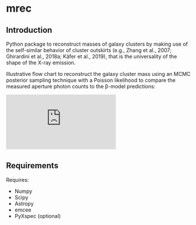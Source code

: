 # mrec

## Introduction

Python package to reconstruct masses of galaxy clusters by making use of the self-similar behavior of cluster outskirts (e.g., Zhang et al., 2007; Ghirardini et al., 2018a; Käfer et al., 2019), that is the universality of the shape of the X-ray emission. 

Illustrative flow chart to reconstruct the galaxy cluster mass using an MCMC posterior sampling technique with a Poisson likelihood to compare the measured aperture photon counts to the β-model predictions:

![Flow chart](https://github.com/KaeferFlorian/mrec/blob/master/flowchart.pdf)

## Requirements

Requires:
* Numpy
* Scipy
* Astropy
* emcee
* PyXspec (optional)
